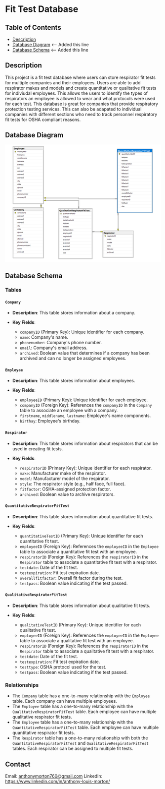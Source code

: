 # Fit Test Database

## Table of Contents

- [Description](#description)
- [Database Diagram](#database-diagram)  <-- Added this line
- [Database Schema](#database-schema)  <-- Added this line

## Description

This project is a fit test database where users can store respirator fit tests for multiple companies and their employees. Users are able to add respirator makes and models and create quantitative or qualitative fit tests for indiviudal employees. This allows the users to identify the types of respirators an employee is allowed to wear and what protocols were used for each test. This database is great for companies that provide respiratory protection testing services. This can also be adapated to individual companies with different sections who need to track personnel respiratory fit tests for OSHA compliant reasons.

## Database Diagram

![Database Diagram](./databaseDiagram.png)

## Database Schema

### Tables

#### `Company`

- **Description**: This table stores information about a company.

- **Key Fields**:
  - `companyID` (Primary Key): Unique identifier for each company.
  - `name`: Company's name.
  - `phonenumber`: Company's phone number.
  - `email`: Company's email address.
  - `archived`: Boolean value that determines if a company has been archived and can no longer be assigned employees.

#### `Employee`

- **Description**: This table stores information about employees.

- **Key Fields**:
  - `employeeID` (Primary Key): Unique identifier for each employee.
  - `companyID` (Foreign Key): References the `companyID` in the `Company` table to associate an employee with a company.
  - `firstname`, `middlename`, `lastname`: Employee's name components.
  - `birthay`: Employee's birthday.

#### `Respirator`

- **Description**: This table stores information about respirators that can be used in creating fit tests.

- **Key Fields**:
  - `respiratorID` (Primary Key): Unique identifier for each respirator.
  - `make`: Manufacturer make of the respirator.
  - `model`: Manufacturer model of the respirator.
  - `style`: The respirator style (e.g., half face, full face).
  - `fitfactor`: OSHA-assigned protection factor.
  - `archived`: Boolean value to archive respirators.

#### `QuantitativeRespiratorFitTest`

- **Description**: This table stores information about quantitative fit tests.

- **Key Fields**:
  - `quantitativeTestID` (Primary Key): Unique identifier for each quantitative fit test.
  - `employeeID` (Foreign Key): References the `employeeID` in the `Employee` table to associate a quantitative fit test with an employee.
  - `respiratorID` (Foreign Key): References the `respiratorID` in the `Respirator` table to associate a quantitative fit test with a respirator.
  - `testdate`: Date of the fit test.
  - `testexpiration`: Fit test expiration date.
  - `overallfitfactor`: Overall fit factor during the test.
  - `testpass`: Boolean value indicating if the test passed.

#### `QualitativeRespiratorFitTest`

- **Description**: This table stores information about qualitative fit tests.

- **Key Fields**:
  - `qualitativeTestID` (Primary Key): Unique identifier for each qualitative fit test.
  - `employeeID` (Foreign Key): References the `employeeID` in the `Employee` table to associate a qualitative fit test with an employee.
  - `respiratorID` (Foreign Key): References the `respiratorID` in the `Respirator` table to associate a qualitative fit test with a respirator.
  - `testdate`: Date of the fit test.
  - `testexpiration`: Fit test expiration date.
  - `testtype`: OSHA protocol used for the test.
  - `testpass`: Boolean value indicating if the test passed.

### Relationships

- The `Company` table has a one-to-many relationship with the `Employee` table. Each company can have multiple employees.
- The `Employee` table has a one-to-many relationship with the `QualitativeRespiratorFitTest` table. Each employee can have multiple qualitative respirator fit tests.
- The `Employee` table has a one-to-many relationship with the `QuantitativeRespiratorFitTest` table. Each employee can have multiple quantitative respirator fit tests.
- The `Respirator` table has a one-to-many relationship with both the `QuantitativeRespiratorFitTest` and `QualitativeRespiratorFitTest` tables. Each respirator can be assigned to multiple fit tests.
  
## Contact
Email: anthonymorton760@gmail.com
LinkedIn: https://www.linkedin.com/in/anthony-louis-morton/

